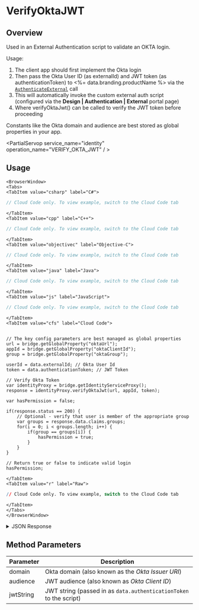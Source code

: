 # VerifyOktaJWT
## Overview
Used in an External Authentication script to validate an OKTA login. 

Usage:

1. The client app should first implement the Okta login
2. Then pass the Okta User ID (as externalId) and JWT token (as authenticationToken) to <%= data.branding.productName %> via the [<code>AuthenticateExternal</code>](/api/capi/authentication/authenticateexternal) call
3. This will automatically invoke the custom external auth script (configured via the **Design | Authentication | External** portal page)
4. Where verifyOktaJwt() can be called to verify the JWT token before proceeding



Constants like the Okta domain and audience are best stored as global properties in your app.

<PartialServop service_name="identity" operation_name="VERIFY_OKTA_JWT" / >

## Usage

```mdx-code-block
<BrowserWindow>
<Tabs>
<TabItem value="csharp" label="C#">
```

```csharp
// Cloud Code only. To view example, switch to the Cloud Code tab
```

```mdx-code-block
</TabItem>
<TabItem value="cpp" label="C++">
```

```cpp
// Cloud Code only. To view example, switch to the Cloud Code tab
```

```mdx-code-block
</TabItem>
<TabItem value="objectivec" label="Objective-C">
```

```objectivec
// Cloud Code only. To view example, switch to the Cloud Code tab
```

```mdx-code-block
</TabItem>
<TabItem value="java" label="Java">
```

```java
// Cloud Code only. To view example, switch to the Cloud Code tab
```

```mdx-code-block
</TabItem>
<TabItem value="js" label="JavaScript">
```

```javascript
// Cloud Code only. To view example, switch to the Cloud Code tab
```

```mdx-code-block
</TabItem>
<TabItem value="cfs" label="Cloud Code">
```

```cfscript

// The key config parameters are best managed as global properties
url = bridge.getGlobalProperty("oktaUrl");
appId = bridge.getGlobalProperty("oktaClientId");
group = bridge.getGlobalProperty("oktaGroup"); 

userId = data.externalId; // Okta User Id
token = data.authenticationToken; // JWT Token

// Verify Okta Token
var identityProxy = bridge.getIdentityServiceProxy();
response = identityProxy.verifyOktaJwt(url, appId, token);

var hasPermission = false;

if(response.status == 200) {
    // Optional - verify that user is member of the appropriate group
    var groups = response.data.claims.groups;
    for(i = 0; i < groups.length; i++) {
        if(group == groups[i]) {
            hasPermission = true;
        }
    }
}

// Return true or false to indicate valid login
hasPermission;
```

```mdx-code-block
</TabItem>
<TabItem value="r" label="Raw">
```

```r
// Cloud Code only. To view example, switch to the Cloud Code tab
```

```mdx-code-block
</TabItem>
</Tabs>
</BrowserWindow>
```

<details>
<summary>JSON Response</summary>

```json
{
  "data": {
    "claims": {
      "sub": "00u1caz4q626WtuOc555",
      "name": "John Snow",
      "email": "johns@xxx.com",
      "ver": 1,
      "iss": "https://dev-5555555.okta.com/oauth2/default",
      "aud": "0oa1k21u00qBbTwaz555",
      "iat": 1573052062,
      "exp": 1573055662,
      "jti": "ID.HntoaUAOrMR4XXXswVCAV8Vi2eU_gplsbx4xgW4BhgM",
      "amr": [
        "pwd"
      ],
      "idp": "00o1caT4n2FS01065357",
      "nonce": "a81b30479be55fe98fda915525acf2da",
      "preferred_username": "johns@xxx.com",
      "auth_time": 1573052055,
      "at_hash": "n_bRbPka--WLaLKWEKEDUZXXXXXX",
      "groups": [
        "Everyone",
        "BrainCloudUsers"
      ]
    },
    "issuedAt": 1573052067000,
    "expiresAt": 1573055667000
  },
  "status": 200
}
```
</details>

## Method Parameters
Parameter | Description
--------- | -----------
domain | Okta domain (also known as the *Okta Issuer URI*)
audience | JWT audience (also known as *Okta Client ID*)
jwtString | JWT string (passed in as `data.authenticationToken` to the script)


